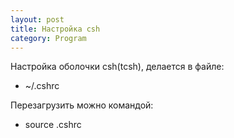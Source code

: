 ```yaml
---
layout: post
title: Настройка csh
category: Program
---
```


Настройка оболочки csh(tcsh), делается в файле: 

- ~/.cshrc

Перезагрузить можно командой:

- source .cshrc


